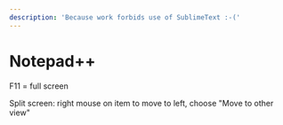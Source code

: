 ```yaml
---
description: 'Because work forbids use of SublimeText :-('
---
```


# Notepad++

F11 = full screen

Split screen:  right mouse on item to move to left, choose "Move to other view"





